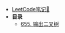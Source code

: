 <!-- docs/_sidebar.md -->
- [LeetCode笔记📒](/_notes/leetcode/)
- **目录**
    - [655. 输出二叉树](_notes/leetcode/3/655.md)